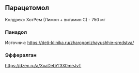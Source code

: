 ## Парацетомол
Колдрекс ХотРем (Лимон + витамин С) - 750 мг
### Панадол
Источник: https://deti-klinika.ru/zharoponizhayushhie-sredstva/

### Эффералган
https://dzen.ru/a/XxaDebYf3X0meJvT
